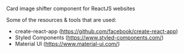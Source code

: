 Card image shifter component for ReactJS websites

Some of the resources & tools that are used:
- create-react-app (https://github.com/facebook/create-react-app)
- Styled Components (https://www.styled-components.com/)
- Material UI (https://www.material-ui.com/)